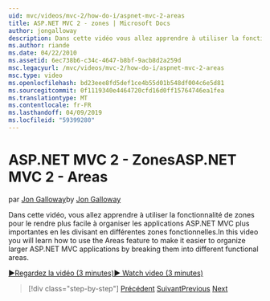 ```yaml
---
uid: mvc/videos/mvc-2/how-do-i/aspnet-mvc-2-areas
title: ASP.NET MVC 2 - zones | Microsoft Docs
author: jongalloway
description: Dans cette vidéo vous allez apprendre à utiliser la fonctionnalité de zones pour faciliter leur organiser les applications ASP.NET MVC plus importantes en les divisant en différents Fonct...
ms.author: riande
ms.date: 04/22/2010
ms.assetid: 6ec738b6-c34c-4647-b8bf-9acb8d2a259d
msc.legacyurl: /mvc/videos/mvc-2/how-do-i/aspnet-mvc-2-areas
msc.type: video
ms.openlocfilehash: bd23eee8fd5def1ce4b55d01b548df004c6e5d81
ms.sourcegitcommit: 0f1119340e4464720cfd16d0ff15764746ea1fea
ms.translationtype: MT
ms.contentlocale: fr-FR
ms.lasthandoff: 04/09/2019
ms.locfileid: "59399280"
---
```

# <a name="aspnet-mvc-2---areas"></a><span data-ttu-id="8934d-103">ASP.NET MVC 2 - Zones</span><span class="sxs-lookup"><span data-stu-id="8934d-103">ASP.NET MVC 2 - Areas</span></span>

<span data-ttu-id="8934d-104">par [Jon Galloway](https://github.com/jongalloway)</span><span class="sxs-lookup"><span data-stu-id="8934d-104">by [Jon Galloway](https://github.com/jongalloway)</span></span>

<span data-ttu-id="8934d-105">Dans cette vidéo, vous allez apprendre à utiliser la fonctionnalité de zones pour le rendre plus facile à organiser les applications ASP.NET MVC plus importantes en les divisant en différentes zones fonctionnelles.</span><span class="sxs-lookup"><span data-stu-id="8934d-105">In this video you will learn how to use the Areas feature to make it easier to organize larger ASP.NET MVC applications by breaking them into different functional areas.</span></span>

[<span data-ttu-id="8934d-106">&#9654;Regardez la vidéo (3 minutes)</span><span class="sxs-lookup"><span data-stu-id="8934d-106">&#9654; Watch video (3 minutes)</span></span>](https://channel9.msdn.com/Blogs/ASP-NET-Site-Videos/aspnet-mvc-2-areas)

> [!div class="step-by-step"]
> <span data-ttu-id="8934d-107">[Précédent](mvc2-template-customization.md)
> [Suivant](aspnet-mvc-2-render-action.md)</span><span class="sxs-lookup"><span data-stu-id="8934d-107">[Previous](mvc2-template-customization.md)
[Next](aspnet-mvc-2-render-action.md)</span></span>
